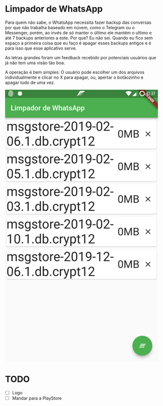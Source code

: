 # Limpador de WhatsApp

Para quem não sabe, o WhatsApp necessita fazer backup das conversas por que não trabalha baseado em núvem, como o Telegram ou o Messenger, porém, ao invés de só manter o último ele mantém o ultimo e até 7 backups anteriores a este. Por que? Eu não sei. Quando eu fico sem espaço a primeira coisa que eu faço é apagar esses backups antigos e é para isso que esse aplicativo serve.

As letras grandes foram um feedback recebido por potenciais usuários que já não tem uma visão tão boa.

A operação é bem simples: O usuário pode escolher um dos arquivos individualmente e clicar no X para apagar, ou, apertar o botãozinho e apagar tudo de uma vez.

![Demonstração do APP](demo.png)


# TODO
- [ ] Logo
- [ ] Mandar para a PlayStore
